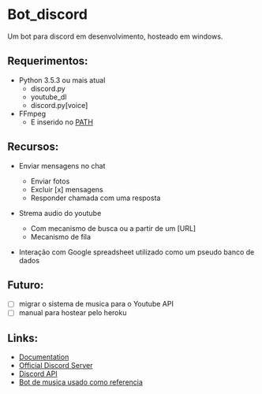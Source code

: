 # Bot_discord
Um bot para discord em desenvolvimento, hosteado em windows.

## Requerimentos:

- Python 3.5.3 ou mais atual
  - discord.py
  - youtube_dl
  - discord.py[voice]
- FFmpeg
  - E inserido no [PATH](http://blog.gregzaal.com/how-to-install-ffmpeg-on-windows/)
  
## Recursos:

- Enviar mensagens no chat 
  - Enviar fotos
  - Excluir [x] mensagens
  - Responder chamada com uma resposta

- Strema audio do youtube
  - Com mecanismo de busca ou a partir de um [URL]
  - Mecanismo de fila
   
- Interação com Google spreadsheet utilizado como um pseudo banco de dados

## Futuro:

- [ ] migrar o sistema de musica para o Youtube API
- [ ] manual para hostear pelo heroku

## Links:

- [Documentation](https://discordpy.readthedocs.io/en/latest/index.html)
- [Official Discord Server](https://discord.gg/r3sSKJJ)
- [Discord API](https://discord.gg/discord-api)
- [Bot de musica usado como referencia](https://github.com/MrSpaar/discord-bot/tree/master/cogs)
